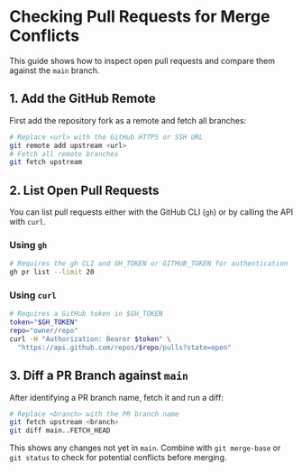 # Checking Pull Requests for Merge Conflicts

This guide shows how to inspect open pull requests and compare them against the
`main` branch.

## 1. Add the GitHub Remote

First add the repository fork as a remote and fetch all branches:

```bash
# Replace <url> with the GitHub HTTPS or SSH URL
git remote add upstream <url>
# Fetch all remote branches
git fetch upstream
```

## 2. List Open Pull Requests

You can list pull requests either with the GitHub CLI (`gh`) or by calling the
API with `curl`.

### Using `gh`

```bash
# Requires the gh CLI and GH_TOKEN or GITHUB_TOKEN for authentication
gh pr list --limit 20
```

### Using `curl`

```bash
# Requires a GitHub token in $GH_TOKEN
token="$GH_TOKEN"
repo="owner/repo"
curl -H "Authorization: Bearer $token" \ 
  "https://api.github.com/repos/$repo/pulls?state=open"
```

## 3. Diff a PR Branch against `main`

After identifying a PR branch name, fetch it and run a diff:

```bash
# Replace <branch> with the PR branch name
git fetch upstream <branch>
git diff main..FETCH_HEAD
```

This shows any changes not yet in `main`. Combine with `git merge-base` or
`git status` to check for potential conflicts before merging.
